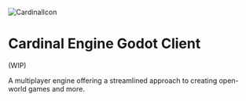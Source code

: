 ![CardinalIcon](https://github.com/Sirvoid/Cardinal-Godot/assets/17113321/67b6285e-9ed8-4bd8-81e5-d2fcb87cae6c)

# Cardinal Engine Godot Client

(WIP)

A multiplayer engine offering a streamlined approach to creating open-world games and more.
